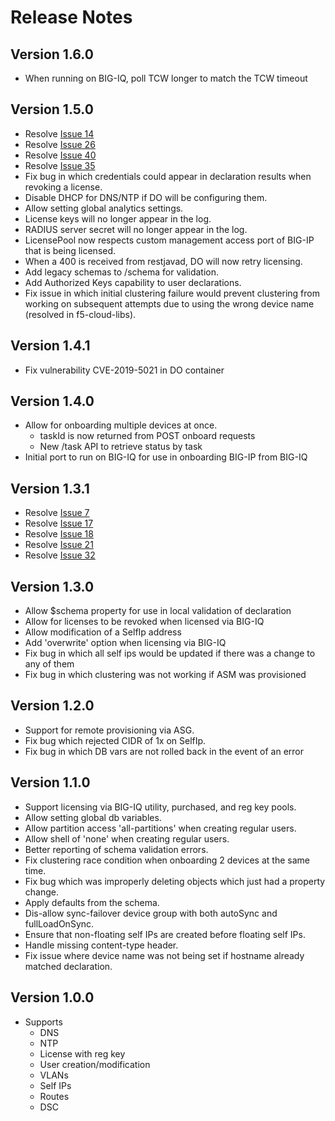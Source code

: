 # Release Notes

## Version 1.6.0
+ When running on BIG-IQ, poll TCW longer to match the TCW timeout

## Version 1.5.0
+ Resolve [Issue 14](https://github.com/F5Networks/f5-declarative-onboarding/issues/14)
+ Resolve [Issue 26](https://github.com/F5Networks/f5-declarative-onboarding/issues/26)
+ Resolve [Issue 40](https://github.com/F5Networks/f5-declarative-onboarding/issues/40)
+ Resolve [Issue 35](https://github.com/F5Networks/f5-declarative-onboarding/issues/35)
+ Fix bug in which credentials could appear in declaration results when revoking a license.
+ Disable DHCP for DNS/NTP if DO will be configuring them.
+ Allow setting global analytics settings.
+ License keys will no longer appear in the log.
+ RADIUS server secret will no longer appear in the log.
+ LicensePool now respects custom management access port of BIG-IP that is being licensed.
+ When a 400 is received from restjavad, DO will now retry licensing.
+ Add legacy schemas to /schema for validation.
+ Add Authorized Keys capability to user declarations.
+ Fix issue in which initial clustering failure would prevent clustering from working on subsequent attempts due to using the wrong device name (resolved in f5-cloud-libs).

## Version 1.4.1
+ Fix vulnerability CVE-2019-5021 in DO container

## Version 1.4.0
+ Allow for onboarding multiple devices at once.
    + taskId is now returned from POST onboard requests
    + New /task API to retrieve status by task
+ Initial port to run on BIG-IQ for use in onboarding BIG-IP from BIG-IQ

## Version 1.3.1
+ Resolve [Issue 7](https://github.com/F5Networks/f5-declarative-onboarding/issues/7)
+ Resolve [Issue 17](https://github.com/F5Networks/f5-declarative-onboarding/issues/17)
+ Resolve [Issue 18](https://github.com/F5Networks/f5-declarative-onboarding/issues/18)
+ Resolve [Issue 21](https://github.com/F5Networks/f5-declarative-onboarding/issues/21)
+ Resolve [Issue 32](https://github.com/F5Networks/f5-declarative-onboarding/issues/32)

## Version 1.3.0
+ Allow $schema property for use in local validation of declaration
+ Allow for licenses to be revoked when licensed via BIG-IQ
+ Allow modification of a SelfIp address
+ Add 'overwrite' option when licensing via BIG-IQ
+ Fix bug in which all self ips would be updated if there was a change to any of them
+ Fix bug in which clustering was not working if ASM was provisioned

## Version 1.2.0
+ Support for remote provisioning via ASG.
+ Fix bug which rejected CIDR of 1x on SelfIp.
+ Fix bug in which DB vars are not rolled back in the event of an error

## Version 1.1.0
+ Support licensing via BIG-IQ utility, purchased, and reg key pools.
+ Allow setting global db variables.
+ Allow partition access 'all-partitions' when creating regular users.
+ Allow shell of 'none' when creating regular users.
+ Better reporting of schema validation errors.
+ Fix clustering race condition when onboarding 2 devices at the same time.
+ Fix bug which was improperly deleting objects which just had a property change.
+ Apply defaults from the schema.
+ Dis-allow sync-failover device group with both autoSync and fullLoadOnSync.
+ Ensure that non-floating self IPs are created before floating self IPs.
+ Handle missing content-type header.
+ Fix issue where device name was not being set if hostname already matched declaration.

## Version 1.0.0
+ Supports
    + DNS
    + NTP
    + License with reg key
    + User creation/modification
    + VLANs
    + Self IPs
    + Routes
    + DSC
